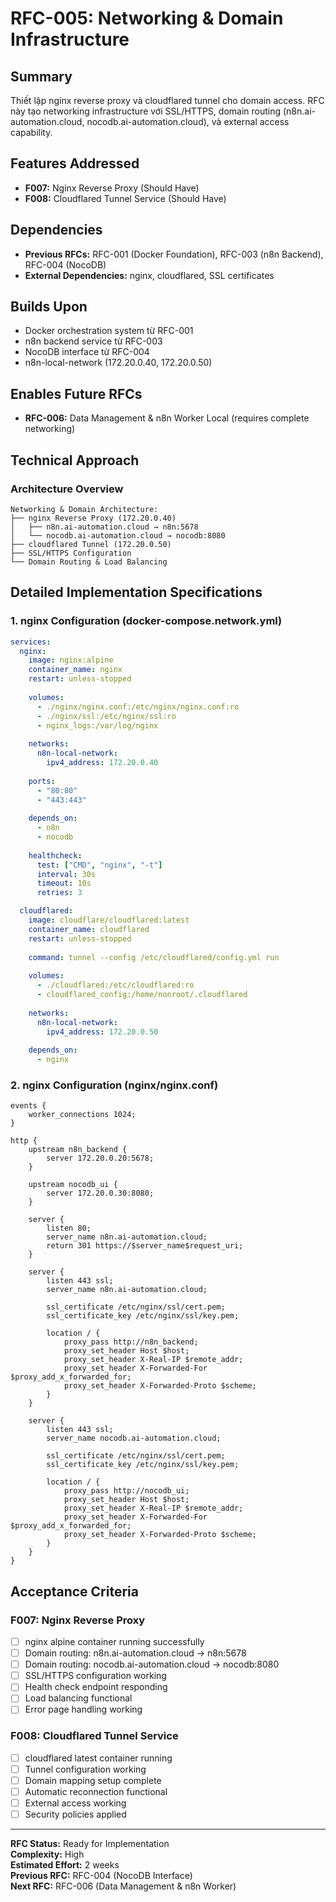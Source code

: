 # RFC-005: Networking & Domain Infrastructure

## Summary
Thiết lập nginx reverse proxy và cloudflared tunnel cho domain access. RFC này tạo networking infrastructure với SSL/HTTPS, domain routing (n8n.ai-automation.cloud, nocodb.ai-automation.cloud), và external access capability.

## Features Addressed
- **F007:** Nginx Reverse Proxy (Should Have)
- **F008:** Cloudflared Tunnel Service (Should Have)

## Dependencies
- **Previous RFCs:** RFC-001 (Docker Foundation), RFC-003 (n8n Backend), RFC-004 (NocoDB)
- **External Dependencies:** nginx, cloudflared, SSL certificates

## Builds Upon
- Docker orchestration system từ RFC-001
- n8n backend service từ RFC-003
- NocoDB interface từ RFC-004
- n8n-local-network (172.20.0.40, 172.20.0.50)

## Enables Future RFCs
- **RFC-006:** Data Management & n8n Worker Local (requires complete networking)

## Technical Approach

### Architecture Overview
```
Networking & Domain Architecture:
├── nginx Reverse Proxy (172.20.0.40)
│   ├── n8n.ai-automation.cloud → n8n:5678
│   └── nocodb.ai-automation.cloud → nocodb:8080
├── cloudflared Tunnel (172.20.0.50)
├── SSL/HTTPS Configuration
└── Domain Routing & Load Balancing
```

## Detailed Implementation Specifications

### 1. nginx Configuration (docker-compose.network.yml)
```yaml
services:
  nginx:
    image: nginx:alpine
    container_name: nginx
    restart: unless-stopped
    
    volumes:
      - ./nginx/nginx.conf:/etc/nginx/nginx.conf:ro
      - ./nginx/ssl:/etc/nginx/ssl:ro
      - nginx_logs:/var/log/nginx
      
    networks:
      n8n-local-network:
        ipv4_address: 172.20.0.40
        
    ports:
      - "80:80"
      - "443:443"
      
    depends_on:
      - n8n
      - nocodb
      
    healthcheck:
      test: ["CMD", "nginx", "-t"]
      interval: 30s
      timeout: 10s
      retries: 3

  cloudflared:
    image: cloudflare/cloudflared:latest
    container_name: cloudflared
    restart: unless-stopped
    
    command: tunnel --config /etc/cloudflared/config.yml run
    
    volumes:
      - ./cloudflared:/etc/cloudflared:ro
      - cloudflared_config:/home/nonroot/.cloudflared
      
    networks:
      n8n-local-network:
        ipv4_address: 172.20.0.50
        
    depends_on:
      - nginx
```

### 2. nginx Configuration (nginx/nginx.conf)
```nginx
events {
    worker_connections 1024;
}

http {
    upstream n8n_backend {
        server 172.20.0.20:5678;
    }
    
    upstream nocodb_ui {
        server 172.20.0.30:8080;
    }
    
    server {
        listen 80;
        server_name n8n.ai-automation.cloud;
        return 301 https://$server_name$request_uri;
    }
    
    server {
        listen 443 ssl;
        server_name n8n.ai-automation.cloud;
        
        ssl_certificate /etc/nginx/ssl/cert.pem;
        ssl_certificate_key /etc/nginx/ssl/key.pem;
        
        location / {
            proxy_pass http://n8n_backend;
            proxy_set_header Host $host;
            proxy_set_header X-Real-IP $remote_addr;
            proxy_set_header X-Forwarded-For $proxy_add_x_forwarded_for;
            proxy_set_header X-Forwarded-Proto $scheme;
        }
    }
    
    server {
        listen 443 ssl;
        server_name nocodb.ai-automation.cloud;
        
        ssl_certificate /etc/nginx/ssl/cert.pem;
        ssl_certificate_key /etc/nginx/ssl/key.pem;
        
        location / {
            proxy_pass http://nocodb_ui;
            proxy_set_header Host $host;
            proxy_set_header X-Real-IP $remote_addr;
            proxy_set_header X-Forwarded-For $proxy_add_x_forwarded_for;
            proxy_set_header X-Forwarded-Proto $scheme;
        }
    }
}
```

## Acceptance Criteria

### F007: Nginx Reverse Proxy
- [ ] nginx alpine container running successfully
- [ ] Domain routing: n8n.ai-automation.cloud → n8n:5678
- [ ] Domain routing: nocodb.ai-automation.cloud → nocodb:8080
- [ ] SSL/HTTPS configuration working
- [ ] Health check endpoint responding
- [ ] Load balancing functional
- [ ] Error page handling working

### F008: Cloudflared Tunnel Service
- [ ] cloudflared latest container running
- [ ] Tunnel configuration working
- [ ] Domain mapping setup complete
- [ ] Automatic reconnection functional
- [ ] External access working
- [ ] Security policies applied

---

**RFC Status:** Ready for Implementation  
**Complexity:** High  
**Estimated Effort:** 2 weeks  
**Previous RFC:** RFC-004 (NocoDB Interface)  
**Next RFC:** RFC-006 (Data Management & n8n Worker) 
